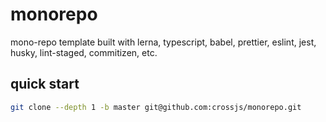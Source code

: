 # monorepo

mono-repo template built with lerna, typescript, babel, prettier, eslint, jest, husky, lint-staged, commitizen, etc.

## quick start

```bash
git clone --depth 1 -b master git@github.com:crossjs/monorepo.git
```
